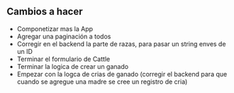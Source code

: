 ## Cambios a hacer

- Componetizar mas la App
- Agregar una paginación a todos
- Corregir en el backend la parte de razas, para pasar un string enves de un ID
- Terminar el formulario de Cattle
- Terminar la logica de crear un ganado
- Empezar con la logca de crias de ganado (corregir el backend para que cuando se agregue una madre se cree un registro de cria)
